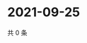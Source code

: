 # 2021-09-25

共 0 条

<!-- BEGIN WEIBO -->
<!-- 最后更新时间 Sat Sep 25 2021 16:09:23 GMT+0800 (China Standard Time) -->

<!-- END WEIBO -->
